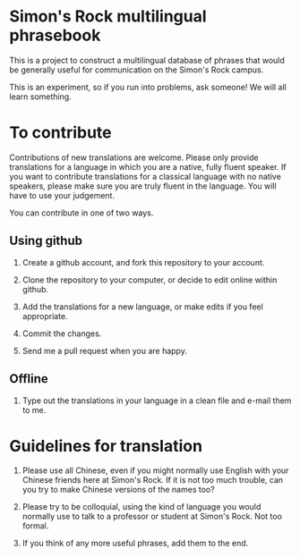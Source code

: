 # Simon's Rock multilingual phrasebook

This is a project to construct a multilingual database of phrases that would be generally useful for communication on the Simon's Rock campus.

This is an experiment, so if you run into problems, ask someone! We will all learn something.

# To contribute

Contributions of new translations are welcome. Please only provide translations for a language in which you are a native, fully fluent speaker. If you want to contribute translations for a classical language with no native speakers, please make sure you are truly fluent in the language. You will have to use your judgement.

You can contribute in one of two ways.

## Using github 

1. Create a github account, and fork this repository to your account.

2. Clone the repository to your computer, or decide to edit online within github. 

3. Add the translations for a new language, or make edits if you feel appropriate.

4. Commit the changes.

5. Send me a pull request when you are happy.

## Offline

1. Type out the translations in your language in a clean file and e-mail them to me.

# Guidelines for translation

1. Please use all Chinese, even if you might normally use English with your Chinese friends here at Simon's Rock. If it is not too much trouble, can you try to make Chinese versions of the names too?

2. Please try to be colloquial, using the kind of language you would normally use to talk to a professor or student at Simon's Rock. Not too formal.

3. If you think of any more useful phrases, add them to the end.


